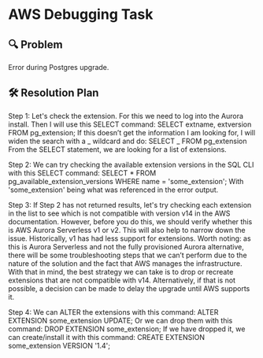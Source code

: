 # AWS Debugging Task

## 🔍 Problem

Error during Postgres upgrade.

## 🛠️ Resolution Plan

Step 1: Let's check the extension. For this we need to log into the Aurora install. Then I will use this SELECT command:
SELECT extname, extversion FROM pg_extension;
If this doesn’t get the information I am looking for, I will widen the search with a _ wildcard and do:
SELECT _ FROM pg_extension From the SELECT statement,
we are looking for a list of extensions.

Step 2: We can try checking the available extension versions in the SQL CLI with this SELECT command: SELECT \* FROM pg_available_extension_versions WHERE name = 'some_extension'; With 'some_extension' being what was referenced in the error output.

Step 3: If Step 2 has not returned results, let's try checking each extension in the list to see which is not compatible with version v14 in the AWS documentation. However, before you do this, we should verify whether this is AWS Aurora Serverless v1 or v2. This will also help to narrow down the issue. Historically, v1 has had less support for extensions.
Worth noting: as this is Aurora Serverless and not the fully provisioned Aurora alternative, there will be some troubleshooting steps that we can’t perform due to the nature of the solution and the fact that AWS manages the infrastructure. With that in mind, the best strategy we can take is to drop or recreate extensions that are not compatible with v14. Alternatively, if that is not possible, a decision can be made to delay the upgrade until AWS supports it.

Step 4: We can ALTER the extensions with this command:
ALTER EXTENSION some_extension UPDATE;
Or we can drop them with this command:
DROP EXTENSION some_extension;
If we have dropped it, we can create/install it with this command:
CREATE EXTENSION some_extension VERSION '1.4';
